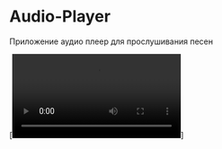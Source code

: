 # Audio-Player
Приложение аудио плеер для прослушивания песен

[![Watch the video](demo_player.mov)]
